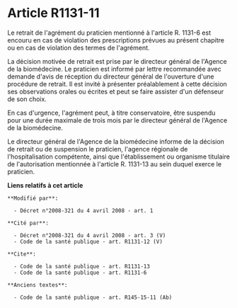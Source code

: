 # Article R1131-11

Le retrait de l'agrément du praticien mentionné à l'article R. 1131-6 est encouru en cas de violation des prescriptions
prévues au présent chapitre ou en cas de violation des termes de l'agrément. 

La décision motivée de retrait est prise par le directeur général de l'Agence de la biomédecine. Le praticien est informé par
lettre recommandée avec demande d'avis de réception du directeur général de l'ouverture d'une procédure de retrait. Il est
invité à présenter préalablement à cette décision ses observations orales ou écrites et peut se faire assister d'un défenseur
de son choix. 

En cas d'urgence, l'agrément peut, à titre conservatoire, être suspendu pour une durée maximale de trois mois par le
directeur général de l'Agence de la biomédecine. 

Le directeur général de l'Agence de la biomédecine informe de la décision de retrait ou de suspension le praticien, l'agence
régionale de l'hospitalisation compétente, ainsi que l'établissement ou organisme titulaire de l'autorisation mentionnée à
l'article R. 1131-13 au sein duquel exerce le praticien.

**Liens relatifs à cet article**

	**Modifié par**:

	  - Décret n°2008-321 du 4 avril 2008 - art. 1

	**Cité par**:

	  - Décret n°2008-321 du 4 avril 2008 - art. 3 (V)
	  - Code de la santé publique - art. R1131-12 (V)

	**Cite**:

	  - Code de la santé publique - art. R1131-13
	  - Code de la santé publique - art. R1131-6

	**Anciens textes**:

	  - Code de la santé publique - art. R145-15-11 (Ab)
